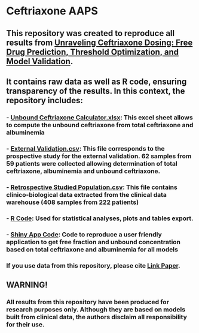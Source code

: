 # **Ceftriaxone AAPS**

## This repository was created to reproduce all results from [Unraveling Ceftriaxone Dosing: Free Drug Prediction, Threshold Optimization, and Model Validation](https://link.springer.com/article/10.1208/s12248-025-01041-w?utm_source=rct_congratemailt&utm_medium=email&utm_campaign=nonoa_20250227&utm_content=10.1208/s12248-025-01041-w). 
## It contains raw data as well as R code, ensuring transparency of the results. In this context, the repository includes:

###  - [Unbound Ceftriaxone Calculator.xlsx](https://github.com/ThomasDuflot/Ceftriaxone-AAPS/blob/main/Unbound%20Ceftriaxone%20Calculator.xlsx): This excel sheet allows to compute the unbound ceftriaxone from total ceftriaxone and albuminemia
  
###  - [External Validation.csv](https://github.com/ThomasDuflot/Ceftriaxone-AAPS/blob/main/External%20Validation.csv): This file corresponds to the prospective study for the external validation. 62 samples from 59 patients were collected allowing determination of total ceftriaxone, albuminemia and unbound ceftriaxone.

###  - [Retrospective Studied Population.csv](https://github.com/ThomasDuflot/Ceftriaxone-AAPS/blob/main/Retrospective%20Studied%20Population.csv): This file contains clinico-biological data extracted from the clinical data warehouse (408 samples from 222 patients)
    
###  - [R Code](https://github.com/ThomasDuflot/Ceftriaxone-AAPS/blob/main/R%20Code): Used for statistical analyses, plots and tables export.</h4>

###  - [Shiny App Code](https://github.com/ThomasDuflot/Ceftriaxone-AAPS/blob/main/ShinyApp%20Free%20Fraction): Code to reproduce a user friendly application to get free fraction and unbound concentration based on total ceftriaxone and albuminemia for all models</h4>

### If you use data from this repository, please cite [Link Paper](https://pages.github.com/). 

## **WARNING!**
### All results from this repository have been produced for research purposes only. Although they are based on models built from clinical data, the authors disclaim all responsibility for their use.
